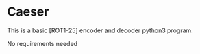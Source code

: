 # Caeser
This is a basic [ROT1-25] encoder and decoder python3 program.

No requirements needed


 
